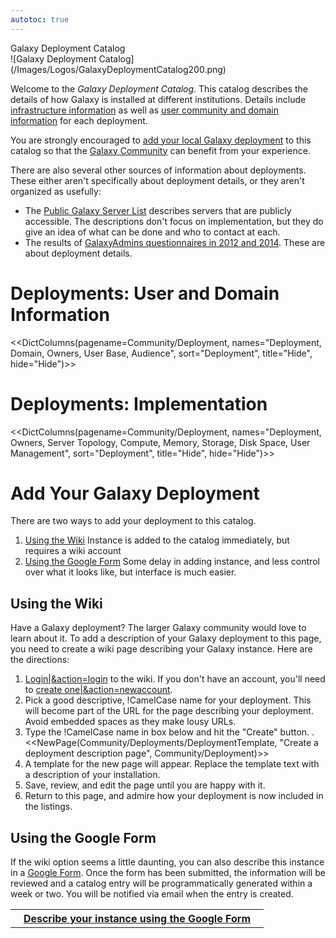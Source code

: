 ```yaml
---
autotoc: true
---
```

<div class="title">Galaxy Deployment Catalog</div>


<div class='left'>![Galaxy Deployment Catalog](/Images/Logos/GalaxyDeploymentCatalog200.png)</div> 

Welcome to the *Galaxy Deployment Catalog*. This catalog describes the details of how Galaxy is installed at different institutions.  Details include [infrastructure information](#deployments-implementation) as well as [user community and domain information](#deployments-user-and-domain-information) for each deployment.

You are strongly encouraged to [add your local Galaxy deployment](#add-your-galaxy-deployment) to this catalog so that the [Galaxy Community](/Community) can benefit from your experience.

There are also several other sources of information about deployments.  These either aren't specifically about deployment details, or they aren't organized as usefully:

* The [Public Galaxy Server List](/PublicGalaxyServers) describes servers that are publicly accessible.  The descriptions don't focus on implementation, but they do give an idea of what can be done and who to contact at each.
* The results of [GalaxyAdmins questionnaires in 2012 and 2014](/Community/GalaxyAdmins/Surveys).  These are about deployment details.

# Deployments: User and Domain Information

<<DictColumns(pagename=Community/Deployment, names="Deployment, Domain, Owners, User Base, Audience", sort="Deployment", title="Hide", hide="Hide")>>

# Deployments: Implementation

<<DictColumns(pagename=Community/Deployment, names="Deployment, Owners, Server Topology, Compute, Memory, Storage, Disk Space, User Management", sort="Deployment", title="Hide", hide="Hide")>>

# Add Your Galaxy Deployment

There are two ways to add your deployment to this catalog.

1. [Using the Wiki](#using-the-wiki)
    Instance is added to the catalog immediately, but requires a wiki account 
1. [Using the Google Form](#using-the-google-form)
    Some delay in adding instance, and less control over what it looks like, but interface is much easier.

## Using the Wiki

Have a Galaxy deployment?  The larger Galaxy community would love to learn about it.  To add a description of your Galaxy deployment to this page, you need to create a wiki page describing your Galaxy instance.  Here are the directions:

1. [Login|&action=login](/Community/Deployments) to the wiki. If you don't have an account, you'll need to [create one|&action=newaccount](/Community/Deployments).
1. Pick a good descriptive, !CamelCase name for your deployment.  This will become part of the URL for the page describing your deployment.  Avoid embedded spaces as they make lousy URLs.
1. Type the !CamelCase name in box below and hit the "Create" button.
    . <<NewPage(Community/Deployments/DeploymentTemplate, "Create a deployment description page", Community/Deployment)>>
1. A template for the new page will appear.  Replace the template text with a description of your installation.
1. Save, review, and edit the page until you are happy with it.
1. Return to this page, and admire how your deployment is now included in the listings.

## Using the Google Form

If the wiki option seems a little daunting, you can also describe this instance in a [Google Form](http://bit.ly/gxydeployform).  Once the form has been submitted, the information will be reviewed and a catalog entry will be programmatically generated within a week or two.  You will be notified via email when the entry is created.

<table>
  <tr>
    <th> &nbsp;&nbsp; <a href='http://bit.ly/gxydeployform'>Describe your instance using the Google Form</a> &nbsp;&nbsp; </th>
  </tr>
</table>

